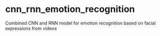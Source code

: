 # cnn_rnn_emotion_recognition
Combined CNN and RNN model for emotion recognition based on facial expressions from videos
